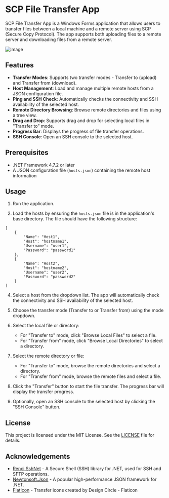 # SCP File Transfer App

SCP File Transfer App is a Windows Forms application that allows users to transfer files between a local machine and a remote server using SCP (Secure Copy Protocol). The app supports both uploading files to a remote server and downloading files from a remote server.

![image](https://github.com/user-attachments/assets/c6edda04-b596-4f08-84bc-de41fdfa52ab)

## Features

- **Transfer Modes**: Supports two transfer modes - Transfer to (upload) and Transfer from (download).
- **Host Management**: Load and manage multiple remote hosts from a JSON configuration file.
- **Ping and SSH Check**: Automatically checks the connectivity and SSH availability of the selected host.
- **Remote Directory Browsing**: Browse remote directories and files using a tree view.
- **Drag and Drop**: Supports drag and drop for selecting local files in "Transfer to" mode.
- **Progress Bar**: Displays the progress of file transfer operations.
- **SSH Console**: Open an SSH console to the selected host.

## Prerequisites

- .NET Framework 4.7.2 or later
- A JSON configuration file (`hosts.json`) containing the remote host information

## Usage

1. Run the application.

2. Load the hosts by ensuring the `hosts.json` file is in the application's base directory. The file should have the following structure:
```  
[
    {
        "Name": "Host1",
        "Host": "hostname1",
        "Username": "user1",
        "Password": "password1"
    },
    {
        "Name": "Host2",
        "Host": "hostname2",
        "Username": "user2",
        "Password": "password2"
    }
]
```
4. Select a host from the dropdown list. The app will automatically check the connectivity and SSH availability of the selected host.

5. Choose the transfer mode (Transfer to or Transfer from) using the mode dropdown.

6. Select the local file or directory:
    - For "Transfer to" mode, click "Browse Local Files" to select a file.
    - For "Transfer from" mode, click "Browse Local Directories" to select a directory.

7. Select the remote directory or file:
    - For "Transfer to" mode, browse the remote directories and select a directory.
    - For "Transfer from" mode, browse the remote files and select a file.

8. Click the "Transfer" button to start the file transfer. The progress bar will display the transfer progress.

9. Optionally, open an SSH console to the selected host by clicking the "SSH Console" button.

## License

This project is licensed under the MIT License. See the [LICENSE](LICENSE) file for details.

## Acknowledgements

- [Renci.SshNet](https://github.com/sshnet/SSH.NET) - A Secure Shell (SSH) library for .NET, used for SSH and SFTP operations.
- [Newtonsoft.Json](https://www.newtonsoft.com/json) - A popular high-performance JSON framework for .NET.
- [FlatIcon](https://www.flaticon.com/free-icons/transfer) - Transfer icons created by Design Circle - Flaticon
